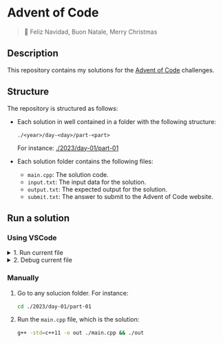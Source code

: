 # Advent of Code

> 🎄 Feliz Navidad, Buon Natale, Merry Christmas

## Description

This repository contains my solutions for the [Advent of Code](https://adventofcode.com/) challenges.

## Structure

The repository is structured as follows:

- Each solution in well contained in a folder with the following structure:

  ```
  ./<year>/day-<day>/part-<part>
  ```

  For instance: [./2023/day-01/part-01](./2023/day-01/part-01)

- Each solution folder contains the following files:

  - `main.cpp`: The solution code.
  - `input.txt`: The input data for the solution.
  - `output.txt`: The expected output for the solution.
  - `submit.txt`: The answer to submit to the Advent of Code website.

## Run a solution

### Using VSCode

<details>
  <summary>1. Run current file</summary>
  <img src="./other/run-current-file.gif" />
</details>

<details>
  <summary>2. Debug current file</summary>
  <img src="./other/debug-current-file.gif" />
</details>

### Manually

1. Go to any solucion folder. For instance:

   ```bash
   cd ./2023/day-01/part-01
   ```

2. Run the `main.cpp` file, which is the solution:

   ```bash
   g++ -std=c++11 -o out ./main.cpp && ./out
   ```
